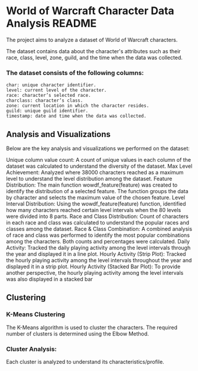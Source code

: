 # World of Warcraft Character Data Analysis README

The project aims to analyze a dataset of World of Warcraft characters. 

The dataset contains data about the character's attributes such as their race, class, level, zone, guild, and the time when the data was collected.

### The dataset consists of the following columns:
	char: unique character identifier.
	level: current level of the character.
	race: character’s selected race.
	charclass: character’s class.
	zone: current location in which the character resides.
	guild: unique guild identifier.
	timestamp: date and time when the data was collected.
 
## Analysis and Visualizations
Below are the key analysis and visualizations we performed on the dataset:

Unique column value count: A count of unique values in each column of the dataset was calculated to understand the diversity of the dataset.
Max Level Achievement: Analyzed where 38000 characters reached as a maximum level to understand the level distribution among the dataset.
Feature Distribution: The main  function wowdf_feature(feature) was created to identify the distribution of a selected feature. The function groups the data by character and selects the maximum value of the chosen feature.
Level Interval Distribution: Using the wowdf_feature(feature) function, identified how many characters reached certain level intervals when the 80 levels were divided into 8 parts.
Race and Class Distribution: Count of characters in each race and class was calculated to understand the popular races and classes among the dataset.
Race & Class Combination: A combined analysis of race and class was performed to identify the most popular combinations among the characters. Both counts and percentages were calculated.
Daily Activity: Tracked the daily playing activity among the level intervals through the year and displayed it in a line plot.
Hourly Activity (Strip Plot): Tracked the hourly playing activity among the level intervals throughout the year and displayed it in a strip plot.
Hourly Activity (Stacked Bar Plot): To provide another perspective, the hourly playing activity among the level intervals was also displayed in a stacked bar

## Clustering
### K-Means Clustering
The K-Means algorithm is used to cluster the characters. The required number of clusters is determined using the Elbow Method.

### Cluster Analysis: 
Each cluster is analyzed to understand its characteristics/profile. 
